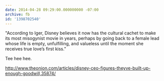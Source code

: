 ```yaml
---
date: 2014-04-28 09:29:00.000000000 -07:00
archive: fb
id: '1398702540'
---
```


"According to Iger, Disney believes it now has the cultural cachet to make its most misogynist movie in years, perhaps by going back to a female lead whose life is empty, unfulfilling, and valueless until the moment she receives true love’s first kiss."

Tee hee hee.

http://www.theonion.com/articles/disney-ceo-figures-theyve-built-up-enough-goodwill,35874/
